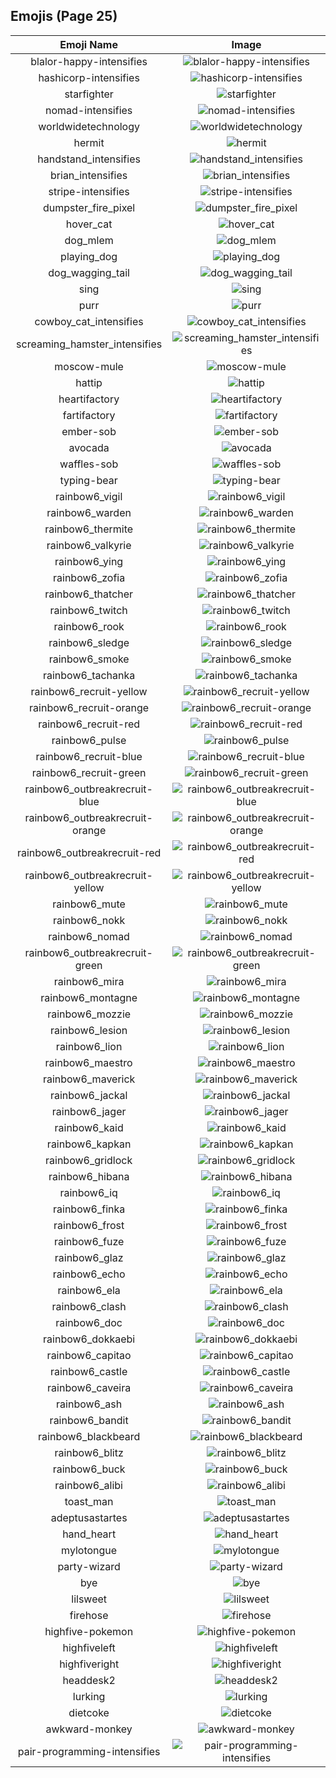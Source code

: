 
## Emojis (Page 25)
|Emoji Name|Image|
| :-: | :-: |
|blalor-happy-intensifies| ![blalor-happy-intensifies](/output/blalor-happy-intensifies.gif)|
|hashicorp-intensifies| ![hashicorp-intensifies](/output/hashicorp-intensifies.gif)|
|starfighter| ![starfighter](/output/starfighter.png)|
|nomad-intensifies| ![nomad-intensifies](/output/nomad-intensifies.gif)|
|worldwidetechnology| ![worldwidetechnology](/output/worldwidetechnology.png)|
|hermit| ![hermit](/output/hermit.jpg)|
|handstand_intensifies| ![handstand_intensifies](/output/handstand_intensifies.gif)|
|brian_intensifies| ![brian_intensifies](/output/brian_intensifies.gif)|
|stripe-intensifies| ![stripe-intensifies](/output/stripe-intensifies.gif)|
|dumpster_fire_pixel| ![dumpster_fire_pixel](/output/dumpster_fire_pixel.gif)|
|hover_cat| ![hover_cat](/output/hover_cat.gif)|
|dog_mlem| ![dog_mlem](/output/dog_mlem.gif)|
|playing_dog| ![playing_dog](/output/playing_dog.gif)|
|dog_wagging_tail| ![dog_wagging_tail](/output/dog_wagging_tail.gif)|
|sing| ![sing](/output/sing.gif)|
|purr| ![purr](/output/purr.png)|
|cowboy_cat_intensifies| ![cowboy_cat_intensifies](/output/cowboy_cat_intensifies.gif)|
|screaming_hamster_intensifies| ![screaming_hamster_intensifies](/output/screaming_hamster_intensifies.gif)|
|moscow-mule| ![moscow-mule](/output/moscow-mule.png)|
|hattip| ![hattip](/output/hattip.png)|
|heartifactory| ![heartifactory](/output/heartifactory.png)|
|fartifactory| ![fartifactory](/output/fartifactory.png)|
|ember-sob| ![ember-sob](/output/ember-sob)|
|avocada| ![avocada](/output/avocada.png)|
|waffles-sob| ![waffles-sob](/output/waffles-sob.png)|
|typing-bear| ![typing-bear](/output/typing-bear.gif)|
|rainbow6_vigil| ![rainbow6_vigil](/output/rainbow6_vigil.png)|
|rainbow6_warden| ![rainbow6_warden](/output/rainbow6_warden.png)|
|rainbow6_thermite| ![rainbow6_thermite](/output/rainbow6_thermite.png)|
|rainbow6_valkyrie| ![rainbow6_valkyrie](/output/rainbow6_valkyrie.png)|
|rainbow6_ying| ![rainbow6_ying](/output/rainbow6_ying.png)|
|rainbow6_zofia| ![rainbow6_zofia](/output/rainbow6_zofia.png)|
|rainbow6_thatcher| ![rainbow6_thatcher](/output/rainbow6_thatcher.png)|
|rainbow6_twitch| ![rainbow6_twitch](/output/rainbow6_twitch.png)|
|rainbow6_rook| ![rainbow6_rook](/output/rainbow6_rook.png)|
|rainbow6_sledge| ![rainbow6_sledge](/output/rainbow6_sledge.png)|
|rainbow6_smoke| ![rainbow6_smoke](/output/rainbow6_smoke.png)|
|rainbow6_tachanka| ![rainbow6_tachanka](/output/rainbow6_tachanka.png)|
|rainbow6_recruit-yellow| ![rainbow6_recruit-yellow](/output/rainbow6_recruit-yellow.png)|
|rainbow6_recruit-orange| ![rainbow6_recruit-orange](/output/rainbow6_recruit-orange.png)|
|rainbow6_recruit-red| ![rainbow6_recruit-red](/output/rainbow6_recruit-red.png)|
|rainbow6_pulse| ![rainbow6_pulse](/output/rainbow6_pulse.png)|
|rainbow6_recruit-blue| ![rainbow6_recruit-blue](/output/rainbow6_recruit-blue.png)|
|rainbow6_recruit-green| ![rainbow6_recruit-green](/output/rainbow6_recruit-green.png)|
|rainbow6_outbreakrecruit-blue| ![rainbow6_outbreakrecruit-blue](/output/rainbow6_outbreakrecruit-blue.png)|
|rainbow6_outbreakrecruit-orange| ![rainbow6_outbreakrecruit-orange](/output/rainbow6_outbreakrecruit-orange.png)|
|rainbow6_outbreakrecruit-red| ![rainbow6_outbreakrecruit-red](/output/rainbow6_outbreakrecruit-red.png)|
|rainbow6_outbreakrecruit-yellow| ![rainbow6_outbreakrecruit-yellow](/output/rainbow6_outbreakrecruit-yellow.png)|
|rainbow6_mute| ![rainbow6_mute](/output/rainbow6_mute.png)|
|rainbow6_nokk| ![rainbow6_nokk](/output/rainbow6_nokk.png)|
|rainbow6_nomad| ![rainbow6_nomad](/output/rainbow6_nomad.png)|
|rainbow6_outbreakrecruit-green| ![rainbow6_outbreakrecruit-green](/output/rainbow6_outbreakrecruit-green.png)|
|rainbow6_mira| ![rainbow6_mira](/output/rainbow6_mira.png)|
|rainbow6_montagne| ![rainbow6_montagne](/output/rainbow6_montagne.png)|
|rainbow6_mozzie| ![rainbow6_mozzie](/output/rainbow6_mozzie.png)|
|rainbow6_lesion| ![rainbow6_lesion](/output/rainbow6_lesion.png)|
|rainbow6_lion| ![rainbow6_lion](/output/rainbow6_lion.png)|
|rainbow6_maestro| ![rainbow6_maestro](/output/rainbow6_maestro.png)|
|rainbow6_maverick| ![rainbow6_maverick](/output/rainbow6_maverick.png)|
|rainbow6_jackal| ![rainbow6_jackal](/output/rainbow6_jackal.png)|
|rainbow6_jager| ![rainbow6_jager](/output/rainbow6_jager.png)|
|rainbow6_kaid| ![rainbow6_kaid](/output/rainbow6_kaid.png)|
|rainbow6_kapkan| ![rainbow6_kapkan](/output/rainbow6_kapkan.png)|
|rainbow6_gridlock| ![rainbow6_gridlock](/output/rainbow6_gridlock.png)|
|rainbow6_hibana| ![rainbow6_hibana](/output/rainbow6_hibana.png)|
|rainbow6_iq| ![rainbow6_iq](/output/rainbow6_iq.png)|
|rainbow6_finka| ![rainbow6_finka](/output/rainbow6_finka.png)|
|rainbow6_frost| ![rainbow6_frost](/output/rainbow6_frost.png)|
|rainbow6_fuze| ![rainbow6_fuze](/output/rainbow6_fuze.png)|
|rainbow6_glaz| ![rainbow6_glaz](/output/rainbow6_glaz.png)|
|rainbow6_echo| ![rainbow6_echo](/output/rainbow6_echo.png)|
|rainbow6_ela| ![rainbow6_ela](/output/rainbow6_ela.png)|
|rainbow6_clash| ![rainbow6_clash](/output/rainbow6_clash.png)|
|rainbow6_doc| ![rainbow6_doc](/output/rainbow6_doc.png)|
|rainbow6_dokkaebi| ![rainbow6_dokkaebi](/output/rainbow6_dokkaebi.png)|
|rainbow6_capitao| ![rainbow6_capitao](/output/rainbow6_capitao.png)|
|rainbow6_castle| ![rainbow6_castle](/output/rainbow6_castle.png)|
|rainbow6_caveira| ![rainbow6_caveira](/output/rainbow6_caveira.png)|
|rainbow6_ash| ![rainbow6_ash](/output/rainbow6_ash.png)|
|rainbow6_bandit| ![rainbow6_bandit](/output/rainbow6_bandit.png)|
|rainbow6_blackbeard| ![rainbow6_blackbeard](/output/rainbow6_blackbeard.png)|
|rainbow6_blitz| ![rainbow6_blitz](/output/rainbow6_blitz.png)|
|rainbow6_buck| ![rainbow6_buck](/output/rainbow6_buck.png)|
|rainbow6_alibi| ![rainbow6_alibi](/output/rainbow6_alibi.png)|
|toast_man| ![toast_man](/output/toast_man.png)|
|adeptusastartes| ![adeptusastartes](/output/adeptusastartes.png)|
|hand_heart| ![hand_heart](/output/hand_heart.gif)|
|mylotongue| ![mylotongue](/output/mylotongue.png)|
|party-wizard| ![party-wizard](/output/party-wizard.gif)|
|bye| ![bye](/output/bye.png)|
|lilsweet| ![lilsweet](/output/lilsweet.jpg)|
|firehose| ![firehose](/output/firehose.png)|
|highfive-pokemon| ![highfive-pokemon](/output/highfive-pokemon.gif)|
|highfiveleft| ![highfiveleft](/output/highfiveleft.gif)|
|highfiveright| ![highfiveright](/output/highfiveright.gif)|
|headdesk2| ![headdesk2](/output/headdesk2.gif)|
|lurking| ![lurking](/output/lurking.png)|
|dietcoke| ![dietcoke](/output/dietcoke.jpg)|
|awkward-monkey| ![awkward-monkey](/output/awkward-monkey.png)|
|pair-programming-intensifies| ![pair-programming-intensifies](/output/pair-programming-intensifies.gif)|